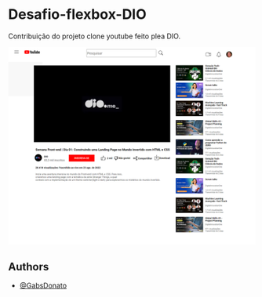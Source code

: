 # Desafio-flexbox-DIO

Contribuição do projeto clone youtube feito plea DIO.

<img src="./assets/img/screencapture-127-0-0-1-5500-index-html-2024-07-25-13_06_32.png">

## Authors

- [@GabsDonato](https://www.github.com/GabsDonato)